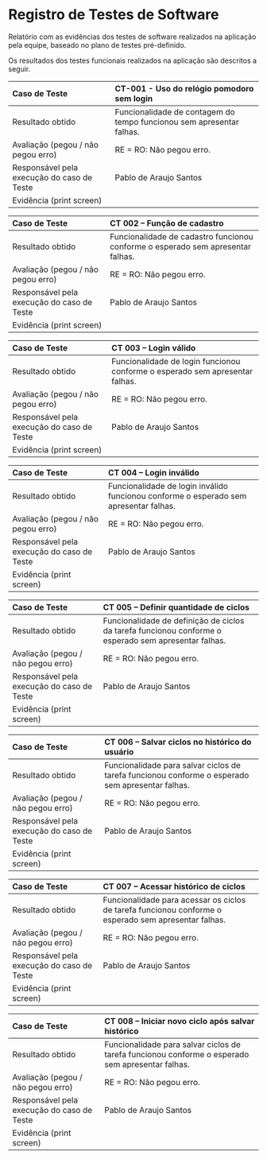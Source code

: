 # Registro de Testes de Software

Relatório com as evidências dos testes de software realizados na aplicação pela equipe, baseado no plano de testes pré-definido.

Os resultados dos testes funcionais realizados na aplicação são descritos a seguir.


|Caso de Teste    | CT-001 - Uso do relógio pomodoro sem login |
|:---|:---|
| Resultado obtido | Funcionalidade de contagem do tempo funcionou sem apresentar falhas.|
| Avaliação (pegou / não pegou erro) | RE = RO: Não pegou erro.|
| Responsável pela execução do caso de Teste | Pablo de Araujo Santos |
| Evidência (print screen) | |

|Caso de Teste    | CT 002 – Função de cadastro |
|:---|:---|
| Resultado obtido | Funcionalidade de cadastro funcionou conforme o esperado sem apresentar falhas.|
| Avaliação (pegou / não pegou erro) | RE = RO: Não pegou erro.|
| Responsável pela execução do caso de Teste | Pablo de Araujo Santos |
| Evidência (print screen) | |

|Caso de Teste    | CT 003 – Login válido |
|:---|:---|
| Resultado obtido | Funcionalidade de login funcionou conforme o esperado sem apresentar falhas.|
| Avaliação (pegou / não pegou erro) | RE = RO: Não pegou erro.|
| Responsável pela execução do caso de Teste | Pablo de Araujo Santos |
| Evidência (print screen) | |

|Caso de Teste    | CT 004 – Login inválido |
|:---|:---|
| Resultado obtido | Funcionalidade de login inválido funcionou conforme o esperado sem apresentar falhas.|
| Avaliação (pegou / não pegou erro) | RE = RO: Não pegou erro.|
| Responsável pela execução do caso de Teste | Pablo de Araujo Santos |
| Evidência (print screen) | |

|Caso de Teste    | CT 005 – Definir quantidade de ciclos |
|:---|:---|
| Resultado obtido | Funcionalidade de definição de ciclos da tarefa funcionou conforme o esperado sem apresentar falhas.|
| Avaliação (pegou / não pegou erro) | RE = RO: Não pegou erro.|
| Responsável pela execução do caso de Teste | Pablo de Araujo Santos |
| Evidência (print screen) | |

|Caso de Teste    | CT 006 – Salvar ciclos no histórico do usuário |
|:---|:---|
| Resultado obtido | Funcionalidade para salvar ciclos de tarefa funcionou conforme o esperado sem apresentar falhas.|
| Avaliação (pegou / não pegou erro) | RE = RO: Não pegou erro.|
| Responsável pela execução do caso de Teste | Pablo de Araujo Santos |
| Evidência (print screen) | |

|Caso de Teste    | CT 007 – Acessar histórico de ciclos |
|:---|:---|
| Resultado obtido | Funcionalidade para acessar os ciclos de tarefa funcionou conforme o esperado sem apresentar falhas.|
| Avaliação (pegou / não pegou erro) | RE = RO: Não pegou erro.|
| Responsável pela execução do caso de Teste | Pablo de Araujo Santos |
| Evidência (print screen) | |

|Caso de Teste    | CT 008 – Iniciar novo ciclo após salvar histórico |
|:---|:---|
| Resultado obtido | Funcionalidade para salvar ciclos de tarefa funcionou conforme o esperado sem apresentar falhas.|
| Avaliação (pegou / não pegou erro) | RE = RO: Não pegou erro.|
| Responsável pela execução do caso de Teste | Pablo de Araujo Santos |
| Evidência (print screen) | |
